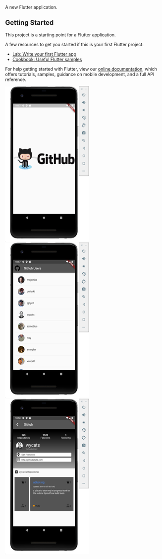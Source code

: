 A new Flutter application.

## Getting Started

This project is a starting point for a Flutter application.

A few resources to get you started if this is your first Flutter project:

- [Lab: Write your first Flutter app](https://flutter.dev/docs/get-started/codelab)
- [Cookbook: Useful Flutter samples](https://flutter.dev/docs/cookbook)

For help getting started with Flutter, view our
[online documentation](https://flutter.dev/docs), which offers tutorials,
samples, guidance on mobile development, and a full API reference.


<div>
<img src="./img/image1.png" width="270" height="500">
<img src="./img/image2.png" width="270" height="500">
<img src="./img/image3.png" width="270" height="500">
</div>
